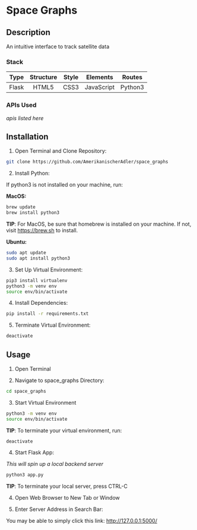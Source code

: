 # Space Graphs

## Description

An intuitive interface to track satellite data

### Stack

| Type  | Structure | Style | Elements   | Routes  |
| :---: | :-------: | :---: | :--------: | :-----: |
| Flask | HTML5     | CSS3  | JavaScript | Python3 |

### APIs Used

*apis listed here*

## Installation

1) Open Terminal and Clone Repository:

```bash
git clone https://github.com/AmerikanischerAdler/space_graphs
```

2) Install Python:

If python3 is not installed on your machine, run:

**MacOS:**

```bash
brew update 
brew install python3
``` 

**TIP**: For MacOS, be sure that homebrew is installed on your machine. If not, visit https://brew.sh to install.

**Ubuntu:**

```bash
sudo apt update 
sudo apt install python3
```

3) Set Up Virtual Environment:

```bash
pip3 install virtualenv
python3 -m venv env
source env/bin/activate
```

4) Install Dependencies:

```bash
pip install -r requirements.txt
```

5) Terminate Virtual Environment:

```bash
deactivate
```

## Usage

1) Open Terminal

2) Navigate to space_graphs Directory:

```bash
cd space_graphs
```

3) Start Virtual Environment

```bash
python3 -m venv env
source env/bin/activate
```

**TIP**: To terminate your virtual environment, run:

```bash
deactivate
```

4) Start Flask App:

*This will spin up a local backend server*

```bash
python3 app.py
```

**TIP**: To terminate your local server, press CTRL-C

4) Open Web Browser to New Tab or Window

5) Enter Server Address in Search Bar:

You may be able to simply click this link: http://127.0.0.1:5000/

